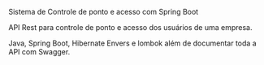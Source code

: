 Sistema de Controle de ponto e acesso com Spring Boot

API Rest para controle de ponto e acesso dos usuários de uma empresa.

Java, Spring Boot, Hibernate Envers e lombok além de documentar toda a API com Swagger.
